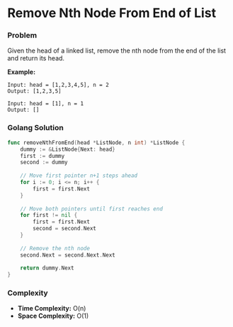 # Remove Nth Node From End of List

### Problem
Given the head of a linked list, remove the nth node from the end of the list and return its head.

**Example:**
```
Input: head = [1,2,3,4,5], n = 2
Output: [1,2,3,5]

Input: head = [1], n = 1
Output: []
```

### Golang Solution

```go
func removeNthFromEnd(head *ListNode, n int) *ListNode {
    dummy := &ListNode{Next: head}
    first := dummy
    second := dummy
    
    // Move first pointer n+1 steps ahead
    for i := 0; i <= n; i++ {
        first = first.Next
    }
    
    // Move both pointers until first reaches end
    for first != nil {
        first = first.Next
        second = second.Next
    }
    
    // Remove the nth node
    second.Next = second.Next.Next
    
    return dummy.Next
}
```

### Complexity
- **Time Complexity:** O(n)
- **Space Complexity:** O(1)
